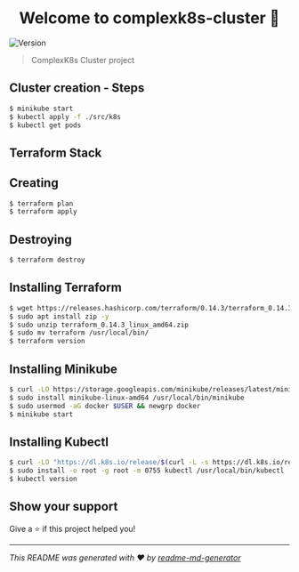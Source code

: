 <h1 align="center">Welcome to complexk8s-cluster 👋</h1>
<p>
  <img alt="Version" src="https://img.shields.io/badge/version-1.0.0-blue.svg?cacheSeconds=2592000" />
</p>

> ComplexK8s Cluster project


## Cluster creation - Steps

```sh
$ minikube start
$ kubectl apply -f ./src/k8s
$ kubectl get pods
```

## Terraform Stack

## Creating
```sh
$ terraform plan
$ terraform apply
```
## Destroying
```sh
$ terraform destroy
```


## Installing Terraform

```sh
$ wget https://releases.hashicorp.com/terraform/0.14.3/terraform_0.14.3_linux_amd64.zip
$ sudo apt install zip -y
$ sudo unzip terraform_0.14.3_linux_amd64.zip
$ sudo mv terraform /usr/local/bin/
$ terraform version
```

## Installing Minikube

```sh
$ curl -LO https://storage.googleapis.com/minikube/releases/latest/minikube-linux-amd64
$ sudo install minikube-linux-amd64 /usr/local/bin/minikube
$ sudo usermod -aG docker $USER && newgrp docker
$ minikube start
```


## Installing Kubectl

```sh
$ curl -LO "https://dl.k8s.io/release/$(curl -L -s https://dl.k8s.io/release/stable.txt)/bin/linux/amd64/kubectl"
$ sudo install -o root -g root -m 0755 kubectl /usr/local/bin/kubectl
$ kubectl version
```


## Show your support

Give a ⭐️ if this project helped you!

***
_This README was generated with ❤️ by [readme-md-generator](https://github.com/kefranabg/readme-md-generator)_
